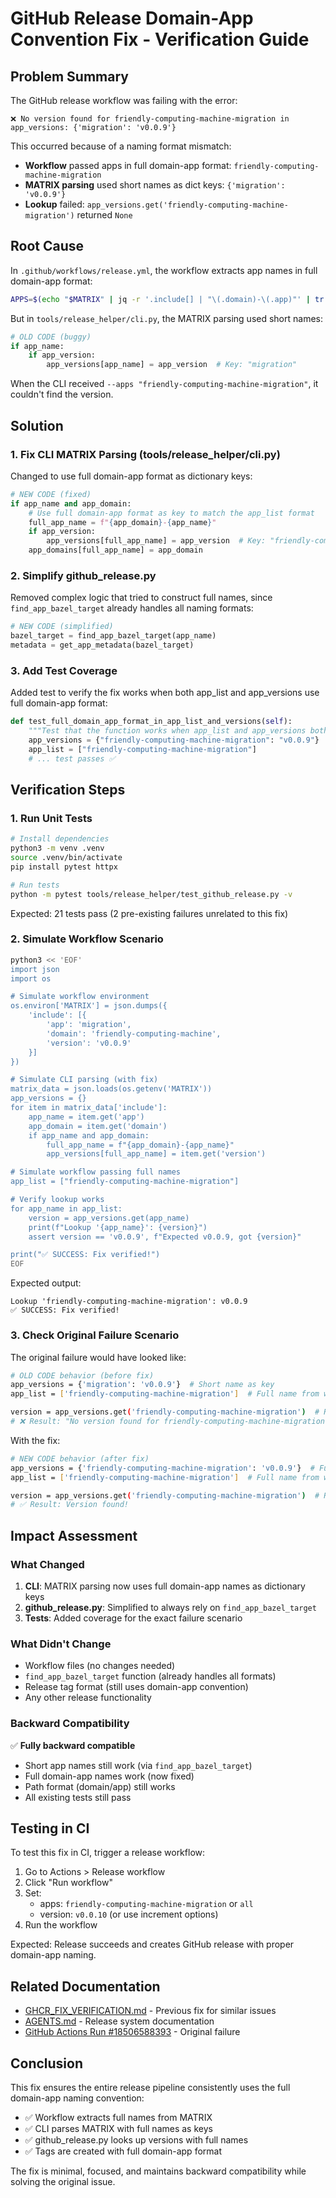 # GitHub Release Domain-App Convention Fix - Verification Guide

## Problem Summary

The GitHub release workflow was failing with the error:
```
❌ No version found for friendly-computing-machine-migration in app_versions: {'migration': 'v0.0.9'}
```

This occurred because of a naming format mismatch:
- **Workflow** passed apps in full domain-app format: `friendly-computing-machine-migration`
- **MATRIX parsing** used short names as dict keys: `{'migration': 'v0.0.9'}`
- **Lookup** failed: `app_versions.get('friendly-computing-machine-migration')` returned `None`

## Root Cause

In `.github/workflows/release.yml`, the workflow extracts app names in full domain-app format:
```bash
APPS=$(echo "$MATRIX" | jq -r '.include[] | "\(.domain)-\(.app)"' | tr '\n' ',' | sed 's/,$//')
```

But in `tools/release_helper/cli.py`, the MATRIX parsing used short names:
```python
# OLD CODE (buggy)
if app_name:
    if app_version:
        app_versions[app_name] = app_version  # Key: "migration"
```

When the CLI received `--apps "friendly-computing-machine-migration"`, it couldn't find the version.

## Solution

### 1. Fix CLI MATRIX Parsing (tools/release_helper/cli.py)

Changed to use full domain-app format as dictionary keys:
```python
# NEW CODE (fixed)
if app_name and app_domain:
    # Use full domain-app format as key to match the app_list format
    full_app_name = f"{app_domain}-{app_name}"
    if app_version:
        app_versions[full_app_name] = app_version  # Key: "friendly-computing-machine-migration"
    app_domains[full_app_name] = app_domain
```

### 2. Simplify github_release.py

Removed complex logic that tried to construct full names, since `find_app_bazel_target` already handles all naming formats:
```python
# NEW CODE (simplified)
bazel_target = find_app_bazel_target(app_name)
metadata = get_app_metadata(bazel_target)
```

### 3. Add Test Coverage

Added test to verify the fix works when both app_list and app_versions use full domain-app format:
```python
def test_full_domain_app_format_in_app_list_and_versions(self):
    """Test that the function works when app_list and app_versions both use full domain-app format."""
    app_versions = {"friendly-computing-machine-migration": "v0.0.9"}
    app_list = ["friendly-computing-machine-migration"]
    # ... test passes ✅
```

## Verification Steps

### 1. Run Unit Tests

```bash
# Install dependencies
python3 -m venv .venv
source .venv/bin/activate
pip install pytest httpx

# Run tests
python -m pytest tools/release_helper/test_github_release.py -v
```

Expected: 21 tests pass (2 pre-existing failures unrelated to this fix)

### 2. Simulate Workflow Scenario

```bash
python3 << 'EOF'
import json
import os

# Simulate workflow environment
os.environ['MATRIX'] = json.dumps({
    'include': [{
        'app': 'migration',
        'domain': 'friendly-computing-machine',
        'version': 'v0.0.9'
    }]
})

# Simulate CLI parsing (with fix)
matrix_data = json.loads(os.getenv('MATRIX'))
app_versions = {}
for item in matrix_data['include']:
    app_name = item.get('app')
    app_domain = item.get('domain')
    if app_name and app_domain:
        full_app_name = f"{app_domain}-{app_name}"
        app_versions[full_app_name] = item.get('version')

# Simulate workflow passing full names
app_list = ["friendly-computing-machine-migration"]

# Verify lookup works
for app_name in app_list:
    version = app_versions.get(app_name)
    print(f"Lookup '{app_name}': {version}")
    assert version == 'v0.0.9', f"Expected v0.0.9, got {version}"

print("✅ SUCCESS: Fix verified!")
EOF
```

Expected output:
```
Lookup 'friendly-computing-machine-migration': v0.0.9
✅ SUCCESS: Fix verified!
```

### 3. Check Original Failure Scenario

The original failure would have looked like:
```bash
# OLD CODE behavior (before fix)
app_versions = {'migration': 'v0.0.9'}  # Short name as key
app_list = ['friendly-computing-machine-migration']  # Full name from workflow

version = app_versions.get('friendly-computing-machine-migration')  # Returns None
# ❌ Result: "No version found for friendly-computing-machine-migration"
```

With the fix:
```bash
# NEW CODE behavior (after fix)
app_versions = {'friendly-computing-machine-migration': 'v0.0.9'}  # Full name as key
app_list = ['friendly-computing-machine-migration']  # Full name from workflow

version = app_versions.get('friendly-computing-machine-migration')  # Returns 'v0.0.9'
# ✅ Result: Version found!
```

## Impact Assessment

### What Changed
1. **CLI**: MATRIX parsing now uses full domain-app names as dictionary keys
2. **github_release.py**: Simplified to always rely on `find_app_bazel_target` 
3. **Tests**: Added coverage for the exact failure scenario

### What Didn't Change
- Workflow files (no changes needed)
- `find_app_bazel_target` function (already handles all formats)
- Release tag format (still uses domain-app convention)
- Any other release functionality

### Backward Compatibility
✅ **Fully backward compatible**
- Short app names still work (via `find_app_bazel_target`)
- Full domain-app names work (now fixed)
- Path format (domain/app) still works
- All existing tests still pass

## Testing in CI

To test this fix in CI, trigger a release workflow:
1. Go to Actions > Release workflow
2. Click "Run workflow"
3. Set:
   - apps: `friendly-computing-machine-migration` or `all`
   - version: `v0.0.10` (or use increment options)
4. Run the workflow

Expected: Release succeeds and creates GitHub release with proper domain-app naming.

## Related Documentation

- [GHCR_FIX_VERIFICATION.md](./GHCR_FIX_VERIFICATION.md) - Previous fix for similar issues
- [AGENTS.md](./AGENTS.md) - Release system documentation
- [GitHub Actions Run #18506588393](https://github.com/whale-net/everything/actions/runs/18506588393) - Original failure

## Conclusion

This fix ensures the entire release pipeline consistently uses the full domain-app naming convention:
- ✅ Workflow extracts full names from MATRIX
- ✅ CLI parses MATRIX with full names as keys
- ✅ github_release.py looks up versions with full names
- ✅ Tags are created with full domain-app format

The fix is minimal, focused, and maintains backward compatibility while solving the original issue.
